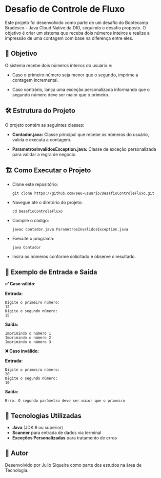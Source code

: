 # Desafio de Controle de Fluxo

Este projeto foi desenvolvido como parte  de um desafio do Bootecamp Bradesco - Java Cloud Native da DIO, seguindo o desafio proposto. O objetivo é criar um sistema que receba dois números inteiros e realize a impressão de uma contagem com base na diferença entre eles.

## 🚀 Objetivo

O sistema recebe dois números inteiros do usuário e:

* Caso o primeiro número seja menor que o segundo, imprime a contagem incremental.

* Caso contrário, lança uma exceção personalizada informando que o segundo número deve ser maior que o primeiro.

## 🛠 Estrutura do Projeto

O projeto contém as seguintes classes:

* **Contador.java:** Classe principal que recebe os números do usuário, valida e executa a contagem.

* **ParametrosInvalidosException.java:** Classe de exceção personalizada para validar a regra de negócio.

## 🏗 Como Executar o Projeto
* Clone este repositório:
  
  ````git clone https://github.com/seu-usuario/DesafioControleFluxo.git````
  
* Navegue até o diretório do projeto:
  
  ````cd DesafioControleFluxo````
  

* Compile o código:
  
  ````javac Contador.java ParametrosInvalidosException.java````

* Execute o programa:
  
  ````java Contador````

* Insira os números conforme solicitado e observe o resultado.

## 📌 Exemplo de Entrada e Saída

**✅ Caso válido:**

**Entrada:**
````
Digite o primeiro número:
12
Digite o segundo número:
15
````
**Saída:**
````
Imprimindo o número 1
Imprimindo o número 2
Imprimindo o número 3
````
**❌ Caso inválido:**

**Entrada:**
````
Digite o primeiro número:
20
Digite o segundo número:
10
````
**Saída:**

````Erro: O segundo parâmetro deve ser maior que o primeiro````

## 📝 Tecnologias Utilizadas

* **Java** (JDK 8 ou superior)
* **Scanner** para entrada de dados via terminal
* **Exceções Personalizadas** para tratamento de erros

## 📌 Autor

Desenvolvido por Julio Siqueira como parte dos estudos na área de Tecnologia.
